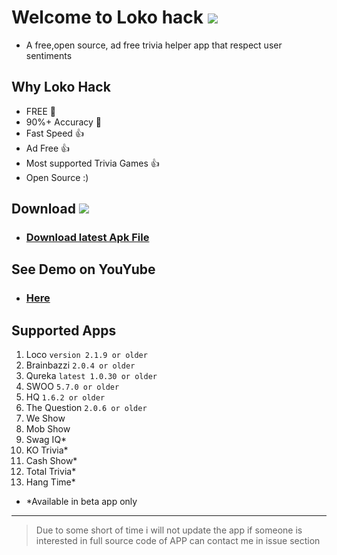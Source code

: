 # Welcome to Loko hack  <a target="_blank" href="https://paypal.me/shubhamtyagi1" title="Donate using PayPal"><img src="https://img.shields.io/badge/paypal-donate-yellow.svg" /></a>

* A free,open source, ad free trivia helper app that respect user sentiments
## Why Loko Hack
* FREE 🥇 
* 90%+ Accuracy 💯 
* Fast Speed 👍 
* Ad Free 👍 
* Most supported Trivia Games 👍 
* Open Source :)
## Download <a target="_blank" href="https://paypal.me/shubhamtyagi1" title="Donate using PayPal"><img src="https://img.shields.io/badge/paypal-donate-yellow.svg" /></a>


* ### [Download latest Apk File](https://github.com/SubhamTyagi/loco-answers)

## See Demo on YouYube
* ### [Here](https://youtu.be/H0LvFNW_svA)
## Supported Apps
1. Loco `version 2.1.9 or older`
2. Brainbazzi `2.0.4 or older`
3. Qureka `latest 1.0.30 or older`
4. SWOO `5.7.0 or older`
5. HQ `1.6.2 or older`
6. The Question `2.0.6 or older`
8. We Show 
9. Mob Show
10. Swag IQ*
11. KO Trivia*
12. Cash Show*
13. Total Trivia*
14. Hang Time*

* *Available in beta app only
***
> Due to some short of time i will not update the app if someone is interested in full source code of APP can contact me in issue section 
